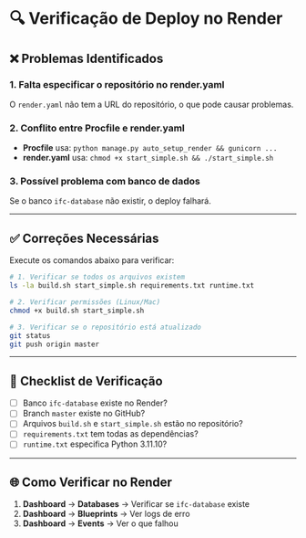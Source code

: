 # 🔍 Verificação de Deploy no Render

## ❌ Problemas Identificados

### 1. **Falta especificar o repositório no render.yaml**

O `render.yaml` não tem a URL do repositório, o que pode causar problemas.

### 2. **Conflito entre Procfile e render.yaml**

- **Procfile** usa: `python manage.py auto_setup_render && gunicorn ...`
- **render.yaml** usa: `chmod +x start_simple.sh && ./start_simple.sh`

### 3. **Possível problema com banco de dados**

Se o banco `ifc-database` não existir, o deploy falhará.

---

## ✅ Correções Necessárias

Execute os comandos abaixo para verificar:

```bash
# 1. Verificar se todos os arquivos existem
ls -la build.sh start_simple.sh requirements.txt runtime.txt

# 2. Verificar permissões (Linux/Mac)
chmod +x build.sh start_simple.sh

# 3. Verificar se o repositório está atualizado
git status
git push origin master
```

---

## 🔧 Checklist de Verificação

- [ ] Banco `ifc-database` existe no Render?
- [ ] Branch `master` existe no GitHub?
- [ ] Arquivos `build.sh` e `start_simple.sh` estão no repositório?
- [ ] `requirements.txt` tem todas as dependências?
- [ ] `runtime.txt` especifica Python 3.11.10?

---

## 🌐 Como Verificar no Render

1. **Dashboard** → **Databases** → Verificar se `ifc-database` existe
2. **Dashboard** → **Blueprints** → Ver logs de erro
3. **Dashboard** → **Events** → Ver o que falhou

